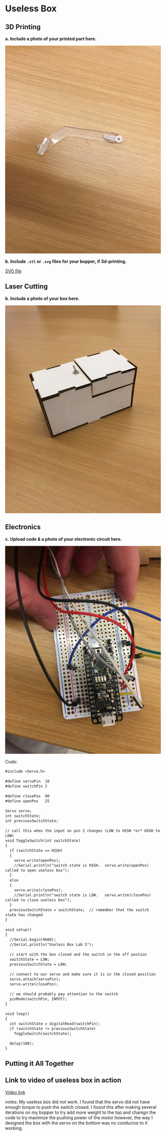# Useless Box

## 3D Printing

**a. Include a photo of your printed part here.**

![a relative link](./IMG_2867.JPG)

**b. Include `.stl` or `.svg` files for your bopper, if 3d-printing.**

[SVG file](./drawing.svg)

## Laser Cutting

**b. Include a photo of your box here.**

![a relative link](./IMG_2864.JPG)

## Electronics

**c. Upload code & a photo of your electronic circuit here.**

![a relative link](./IMG_2870.JPG)

Code:
``` 
#include <Servo.h> 

#define servoPin  10
#define switchPin 2

#define closePos  90
#define openPos   25

Servo servo;
int switchState;
int previousSwitchState;

// call this when the input on pin 2 changes (LOW to HIGH *or* HIGH to LOW)
void ToggleSwitch(int switchState)
{    
  if (switchState == HIGH)
  {
    servo.write(openPos);
    //Serial.println("switch state is HIGH.  servo.write(openPos) called to open useless box");
  }
  else
  {
    servo.write(closePos);
    //Serial.println("switch state is LOW.   servo.write(closePos) called to close useless box");
  }
  previousSwitchState = switchState;  // remember that the switch state has changed 
}

void setup()
{
  //Serial.begin(9600);
  //Serial.println("Useless Box Lab 5");

  // start with the box closed and the switch in the off postion
  switchState = LOW;
  previousSwitchState = LOW;

  // connect to our servo and make sure it is in the closed position
  servo.attach(servoPin);
  servo.write(closePos);

  // we should probably pay attention to the switch
  pinMode(switchPin, INPUT); 
}

void loop()
{ 
  int switchState = digitalRead(switchPin);
  if (switchState != previousSwitchState)
    ToggleSwitch(switchState);

  delay(100);
} 
```

## Putting it All Together

## Link to video of useless box in action 
[Video link](https://youtu.be/gpgsJwDz95k)

notes: My useless box did not work. I found that the servo did not have enough torque to push the switch closed. I found this after making several iterations on my bopper to try add more weight to the top and chanign the code to try maximize the pushing power of the motor however, the way I designed the box with the servo on the bottom was no conducive to it working.
